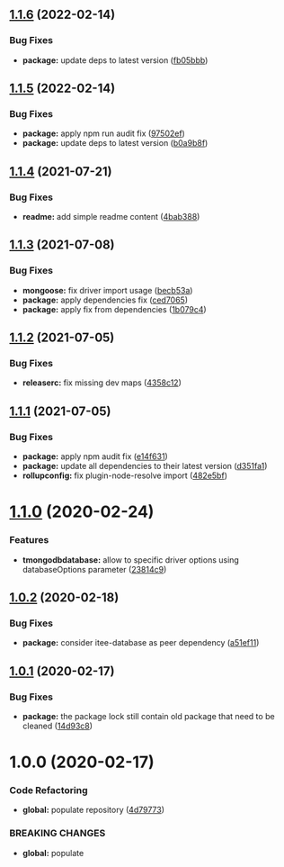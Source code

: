 ## [1.1.6](https://github.com/Itee/itee-mongodb/compare/v1.1.5...v1.1.6) (2022-02-14)


### Bug Fixes

* **package:** update deps to latest version ([fb05bbb](https://github.com/Itee/itee-mongodb/commit/fb05bbbc03fead0c4d735bb0f1ca2ac5b81b3780))

## [1.1.5](https://github.com/Itee/itee-mongodb/compare/v1.1.4...v1.1.5) (2022-02-14)


### Bug Fixes

* **package:** apply npm run audit fix ([97502ef](https://github.com/Itee/itee-mongodb/commit/97502ef2c8818038d4f2bfb721223d6dcb2c53d1))
* **package:** update deps to latest version ([b0a9b8f](https://github.com/Itee/itee-mongodb/commit/b0a9b8f0b2c45420df2341eb3303cbf3c5f43132))

## [1.1.4](https://github.com/Itee/itee-mongodb/compare/v1.1.3...v1.1.4) (2021-07-21)


### Bug Fixes

* **readme:** add simple readme content ([4bab388](https://github.com/Itee/itee-mongodb/commit/4bab388861e96119ff69eb34e6a72bf737e54aca))

## [1.1.3](https://github.com/Itee/itee-mongodb/compare/v1.1.2...v1.1.3) (2021-07-08)


### Bug Fixes

* **mongoose:** fix driver import usage ([becb53a](https://github.com/Itee/itee-mongodb/commit/becb53a70b060d737f11461a5490589e04abc263))
* **package:** apply dependencies fix ([ced7065](https://github.com/Itee/itee-mongodb/commit/ced7065d220eda913e78cd362d7a31d2da8cdc55))
* **package:** apply fix from dependencies ([1b079c4](https://github.com/Itee/itee-mongodb/commit/1b079c43a8127eee4ef72e45ae6f647ab82806c4))

## [1.1.2](https://github.com/Itee/itee-mongodb/compare/v1.1.1...v1.1.2) (2021-07-05)


### Bug Fixes

* **releaserc:** fix missing dev maps ([4358c12](https://github.com/Itee/itee-mongodb/commit/4358c12c1a8d8697263e0126d485ba496aae2f03))

## [1.1.1](https://github.com/Itee/itee-mongodb/compare/v1.1.0...v1.1.1) (2021-07-05)


### Bug Fixes

* **package:** apply npm audit fix ([e14f631](https://github.com/Itee/itee-mongodb/commit/e14f6316a2f0941b30b30663b682d4fef5fea27d))
* **package:** update all dependencies to their latest version ([d351fa1](https://github.com/Itee/itee-mongodb/commit/d351fa1886de758f3a51d9671fbb8230f0f6b7b4))
* **rollupconfig:** fix plugin-node-resolve import ([482e5bf](https://github.com/Itee/itee-mongodb/commit/482e5bfe47a6c420b4050a7115b8fb9d1654bf6d))

# [1.1.0](https://github.com/Itee/itee-mongodb/compare/v1.0.2...v1.1.0) (2020-02-24)


### Features

* **tmongodbdatabase:** allow to specific driver options using databaseOptions parameter ([23814c9](https://github.com/Itee/itee-mongodb/commit/23814c98ab5b3554ad0437145e340b448864e045))

## [1.0.2](https://github.com/Itee/itee-mongodb/compare/v1.0.1...v1.0.2) (2020-02-18)


### Bug Fixes

* **package:** consider itee-database as peer dependency ([a51ef11](https://github.com/Itee/itee-mongodb/commit/a51ef11ee4a15482cdc7e1988fb1b973590b2855))

## [1.0.1](https://github.com/Itee/itee-mongodb/compare/v1.0.0...v1.0.1) (2020-02-17)


### Bug Fixes

* **package:** the package lock still contain old package that need to be cleaned ([14d93c8](https://github.com/Itee/itee-mongodb/commit/14d93c84cca53cba3405baf9fa4462f3bf3b6201))

# 1.0.0 (2020-02-17)


### Code Refactoring

* **global:** populate repository ([4d79773](https://github.com/Itee/itee-mongodb/commit/4d7977364adb4cb76f11cf7811ef3b973ae7cd3c))


### BREAKING CHANGES

* **global:** populate
